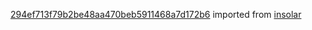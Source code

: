 [294ef713f79b2be48aa470beb5911468a7d172b6](https://github.com/insolar/insolar/commit/294ef713f79b2be48aa470beb5911468a7d172b6) imported from [insolar](https://github.com/insolar/insolar)
